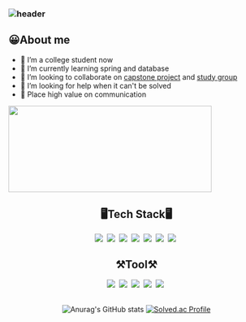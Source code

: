 ### ![header](https://capsule-render.vercel.app/api?type=Waving&text=welcome&color=3CB371&fontColor=ffffff&fontAlignY=35&fontSize=60&height=150)

## 😀About me
- 🔭 I’m a college student now<br>
- 🌱 I’m currently learning spring and database<br>
- 👯 I’m looking to collaborate on [capstone project](https://www.notion.so/HMAC-message-integrity-SW-ccf379f7db974e1e890d420e00a7aa23) and [study group]()<br>
- 🤔 I’m looking for help when it can't be solved<br>
- 💬 Place high value on communication<br>

<p align="left">
<img src="https://i.namu.wiki/i/1OgQfusyxvTYr6HcoYzN9NZD1sUG85_8_pKNN9uhCqdAJ8MpedtjeQgvY7MNjzs2PnQ1GvqVDJwaiot8C5ELeQ.webp" width="400" height="170">
<figure class="half">

 
<div align="center">
 
## 🖥Tech Stack🖥
<div align="center">
</div>
<img src="https://img.shields.io/badge/JAVA-007396?style=flat&logo=openjdk&logoColor=white"/>&nbsp; <img src="https://img.shields.io/badge/C-A8B9CC?style=flat&logo=c&logoColor=white"/>&nbsp; <img src="https://img.shields.io/badge/C++-00599C?style=flat&logo=cplusplus&logoColor=white"/>&nbsp; <img src="https://img.shields.io/badge/SPRING-6DB33F?style=flat&logo=spring&logoColor=white"/>&nbsp; <img src="https://img.shields.io/badge/SPRINGBOOT-6DB33F?style=flat&logo=springboot&logoColor=white"/>&nbsp;  <img src="https://img.shields.io/badge/LINUX-FCC624?style=flat&logo=linux&logoColor=white"/>&nbsp; <img src="https://img.shields.io/badge/Raspberry Pi-A22846?style=flat&logo=raspberrypi&logoColor=white"/>&nbsp;
<br>
 
## ⚒Tool⚒
<div align="center">
</div>
<img src="https://img.shields.io/badge/Visual studio-5C2D91?style=flat&logo=visualstudio&logoColor=white"/>&nbsp; <img src="https://img.shields.io/badge/Visual studio code-007ACC?style=flat&logo=visualstudiocode&logoColor=white"/>&nbsp; <img src="https://img.shields.io/badge/Eclipse-2C2255?style=flat&logo=eclipseide&logoColor=white"/>&nbsp; <img src="https://img.shields.io/badge/Intellij-000000?style=flat&logo=intellijidea&logoColor=white"/>&nbsp <img src="https://img.shields.io/badge/SQL Server-A22846?style=flat&logo=microsoftsqlserver&logoColor=white"/>&nbsp;

 <br>
 <br>
 
 ![Anurag's GitHub stats](https://github-readme-stats.vercel.app/api?username=Jung-won-seok&show_icons=true&theme=vue)
 [![Solved.ac Profile](http://mazassumnida.wtf/api/v2/generate_badge?boj=ukksj0621)](https://solved.ac/ukksj0621/)
 
<!--
**Jung-won-seok/Jung-won-seok** is a ✨ _special_ ✨ repository because its `README.md` (this file) appears on your GitHub profile.



Here are some ideas to get you started:

- 🔭 I’m currently working on ...
- 🌱 I’m currently learning ...
- 👯 I’m looking to collaborate on ...
- 🤔 I’m looking for help with ...
- 💬 Ask me about ...
- 📫 How to reach me: ...
- 😄 Pronouns: ...
- ⚡ Fun fact: ...
-->
